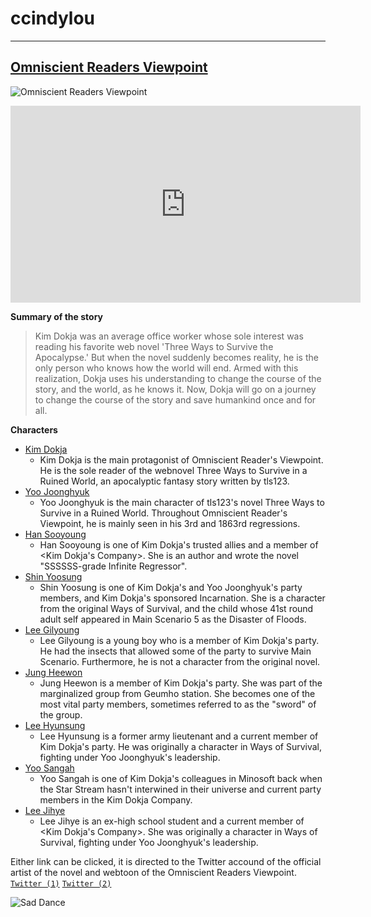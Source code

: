 # ccindylou
---
## [Omniscient Readers Viewpoint](https://www.webtoons.com/en/action/omniscient-reader/list?title_no=2154&page=1)



![Omniscient Readers Viewpoint](https://user-images.githubusercontent.com/118245497/202373289-dc23f75d-3faa-4636-a6a1-a24b1b0042b8.png)

<iframe width="560" height="315" src="https://www.youtube.com/embed/8OHzcTtoLo4" title="YouTube video player" frameborder="0" allow="accelerometer; autoplay; clipboard-write; encrypted-media; gyroscope; picture-in-picture" allowfullscreen></iframe>

**Summary of the story**

> Kim Dokja was an average office worker whose sole interest was reading his favorite web novel 'Three Ways to Survive the Apocalypse.' But when the novel suddenly becomes reality, he is the only person who knows how the world will end. Armed with this realization, Dokja uses his understanding to change the course of the story, and the world, as he knows it. Now, Dokja will go on a journey to change the course of the story and save humankind once and for all.

**Characters**
- [Kim Dokja](https://omniscient-readers-viewpoint.fandom.com/wiki/Kim_Dokja#:~:text=Kim%20Dokja%20is%20the%20main,%2C%20Yoo%20Joonghyuk's%20sponsor.)
   - Kim Dokja is the main protagonist of Omniscient Reader's Viewpoint. He is the sole reader of the webnovel Three Ways to Survive in a Ruined World, an apocalyptic fantasy story written by tls123.
- [Yoo Joonghyuk](https://omniscient-readers-viewpoint.fandom.com/wiki/Yoo_Joonghyuk)
   - Yoo Joonghyuk is the main character of tls123's novel Three Ways to Survive in a Ruined World. Throughout Omniscient Reader's Viewpoint, he is mainly seen in his 3rd and 1863rd regressions.
- [Han Sooyoung](https://omniscient-readers-viewpoint.fandom.com/wiki/Han_Sooyoung)
   - Han Sooyoung is one of Kim Dokja's trusted allies and a member of <Kim Dokja's Company>. She is an author and wrote the novel "SSSSSS-grade Infinite Regressor".
- [Shin Yoosung](https://omniscient-readers-viewpoint.fandom.com/wiki/Shin_Yoosung)
   - Shin Yoosung is one of Kim Dokja's and Yoo Joonghyuk's party members, and Kim Dokja's sponsored Incarnation. She is a character from the original Ways of Survival, and the child whose 41st round adult self appeared in Main Scenario 5 as the Disaster of Floods.
- [Lee Gilyoung](https://omniscient-readers-viewpoint.fandom.com/wiki/Lee_Gilyoung?so=search)
   - Lee Gilyoung is a young boy who is a member of Kim Dokja's party. He had the insects that allowed some of the party to survive Main Scenario. Furthermore, he is not a character from the original novel.
- [Jung Heewon](https://omniscient-readers-viewpoint.fandom.com/wiki/Jung_Heewon?so=search)
   - Jung Heewon is a member of Kim Dokja's party. She was part of the marginalized group from Geumho station. She becomes one of the most vital party members, sometimes referred to as the "sword" of the group.
- [Lee Hyunsung](https://omniscient-readers-viewpoint.fandom.com/wiki/Lee_Hyunsung?so=search)   
   - Lee Hyunsung is a former army lieutenant and a current member of Kim Dokja's party. He was originally a character in Ways of Survival, fighting under Yoo Joonghyuk's leadership.
- [Yoo Sangah](https://omniscient-readers-viewpoint.fandom.com/wiki/Yoo_Sangah?so=search#articleComments)
   - Yoo Sangah is one of Kim Dokja's colleagues in Minosoft back when the Star Stream hasn't interwined in their universe and current party members in the Kim Dokja Company. 
- [Lee Jihye](https://omniscient-readers-viewpoint.fandom.com/wiki/Lee_Jihye?so=search)
   - Lee Jihye is an ex-high school student and a current member of <Kim Dokja's Company>. She was originally a character in Ways of Survival, fighting under Yoo Joonghyuk's leadership.
   

Either link can be clicked, it is directed to the Twitter accound of the official artist of the novel and webtoon of the Omniscient Readers Viewpoint.
[`Twitter (1)`](https://twitter.com/1L9l2Aa8UCL0IGJ?s=20&t=T35hEQN_OgbhShP7tYVvfQ) [`Twitter (2)`](https://twitter.com/BLACKBOX9158?s=20&t=T35hEQN_OgbhShP7tYVvfQ)

 ![Sad Dance](https://tenor.com/view/orv-omniscient-readers-viewpoint-kim-dokja-yoo-joonghyuk-yjh-gif-26497459)

